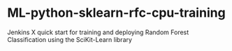 # ML-python-sklearn-rfc-cpu-training
Jenkins X quick start for training and deploying Random Forest Classification using the SciKit-Learn library

